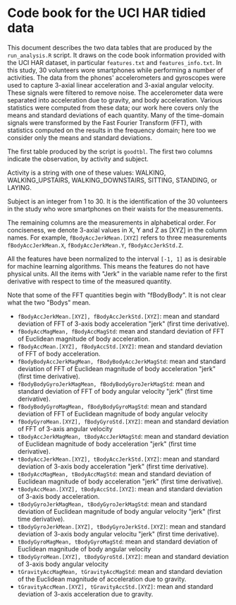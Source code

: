 # Code book for the UCI HAR tidied data

This document describes the two data tables that are produced by the `run_analysis.R` script. It draws
on the code book information provided with the UCI HAR dataset, in particular `features.txt` and `features_info.txt`.
In this study, 30 volunteers wore smartphones while performing a number of activities. The data from the phones' 
accelerometers and gyroscopes were used to capture 3-axial linear acceleration and 3-axial angular velocity. These signals
were filtered to remove noise. The accelerometer data were separated into acceleration due to gravity, and body
acceleration. Various statistics were computed from these data; our work here covers only the means and standard deviations
of each quantity. Many of the time-domain signals were transformed by the Fast Fourier Transform (FFT), with statistics
computed on the results in the frequency domain; here too we consider only the means and standard deviations.

The first table produced by the script is `goodtbl`. The first two columns indicate the observation, by activity
and subject. 

Activity is a string with one of these values: WALKING, WALKING_UPSTAIRS, WALKING_DOWNSTAIRS, SITTING, STANDING, or LAYING.

Subject is an integer from 1 to 30. It is the identification of the 30 volunteers in the study who wore smartphones on
their waists for the measurements.

The remaining columns are the measurements in alphabetical order. For conciseness, we denote 3-axial values in X, Y and Z
as [XYZ] in the column names. For example, `fBodyAccJerkMean.[XYZ]` refers to three measurements `fBodyAccJerkMean.X`,
`fBodyAccJerkMean.Y`, `fBodyAccJerkStd.Z`.

All the features have been normalized to the interval `[-1, 1]` as is desirable for machine learning algorithms.
This means the features do not have physical units. All the items with "Jerk" in the variable name refer to the
first derivative with respect to time of the measured quantity.

Note that some of the FFT quantities begin with "fBodyBody". It is not clear what the two "Bodys" mean.

* `fBodyAccJerkMean.[XYZ], fBodyAccJerkStd.[XYZ]`: mean and standard deviation of FFT of 3-axis body 
acceleration "jerk" (first time derivative).
* `fBodyAccMagMean, fBodyAccMagStd`: mean and standard deviation of FFT of Euclidean magnitude of body acceleration.
* `fBodyAccMean.[XYZ], fBodyAccStd.[XYZ]`: mean and standard deviation of FFT of body acceleration.
* `fBodyBodyAccJerkMagMean, fBodyBodyAccJerkMagStd`: mean and standard deviation of FFT of Euclidean magnitude  of body acceleration
 "jerk" (first time derivative).
* `fBodyBodyGyroJerkMagMean, fBodyBodyGyroJerkMagStd`: mean and standard deviation of FFT of body angular velocity "jerk" 
(first time derivative).
* `fBodyBodyGyroMagMean, fBodyBodyGyroMagStd`: mean and standard deviation of FFT of Euclidean magnitude of body angular velocity
* `fBodyGyroMean.[XYZ], fBodyGyroStd.[XYZ]`: mean and standard deviation of FFT of 3-axis angular velocity
* `tBodyAccJerkMagMean, tBodyAccJerkMagStd`: mean and standard deviation of Euclidean magnitude  of body acceleration
 "jerk" (first time derivative). 
* `tBodyAccJerkMean.[XYZ], tBodyAccJerkStd.[XYZ]`: mean and standard deviation of 3-axis body acceleration
 "jerk" (first time derivative).
* `tBodyAccMagMean, tBodyAccMagStd`: mean and standard deviation of Euclidean magnitude  of body acceleration
 "jerk" (first time derivative).
* `tBodyAccMean.[XYZ], tBodyAccStd.[XYZ]`:  mean and standard deviation of 3-axis body acceleration.
* `tBodyGyroJerkMagMean, tBodyGyroJerkMagStd`: mean and standard deviation of Euclidean magnitude of body angular velocity "jerk" 
(first time derivative).
* `tBodyGyroJerkMean.[XYZ], tBodyGyroJerkStd.[XYZ]`: mean and standard deviation of 3-axis body angular velocitu "jerk" 
(first time derivative).
* `tBodyGyroMagMean, tBodyGyroMagStd`: mean and standard deviation of Euclidean magnitude of body angular velocity
* `tBodyGyroMean.[XYZ], tBodyGyroStd.[XYZ]`: mean and standard deviation of 3-axis body angular velocity
* `tGravityAccMagMean, tGravityAccMagStd`: mean and standard deviation of the Euclidean magnitude of acceleration due to gravity.
* `tGravityAccMean.[XYZ], tGravityAccStd.[XYZ]`: mean and standard deviation of 3-axis acceleration due to gravity.

